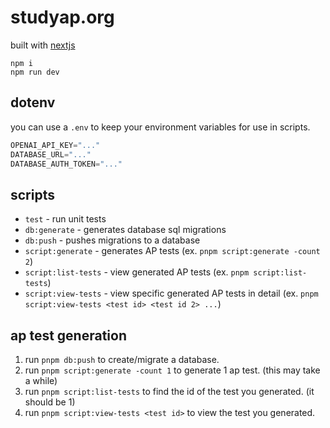 # studyap.org

built with [nextjs](https://nextjs.org)

```
npm i
npm run dev
```

## dotenv

you can use a `.env` to keep your environment variables for use in scripts.

```c
OPENAI_API_KEY="..."
DATABASE_URL="..."
DATABASE_AUTH_TOKEN="..."
```

## scripts

- `test` - run unit tests
- `db:generate` - generates database sql migrations
- `db:push` - pushes migrations to a database
- `script:generate` - generates AP tests (ex. `pnpm script:generate -count 2`)
- `script:list-tests` - view generated AP tests (ex. `pnpm script:list-tests`)
- `script:view-tests` - view specific generated AP tests in detail (ex. `pnpm script:view-tests <test id> <test id 2> ...`)

## ap test generation

1. run `pnpm db:push` to create/migrate a database.
1. run `pnpm script:generate -count 1` to generate 1 ap test. (this may take a while)
1. run `pnpm script:list-tests` to find the id of the test you generated. (it should be 1)
1. run `pnpm script:view-tests <test id>` to view the test you generated.

